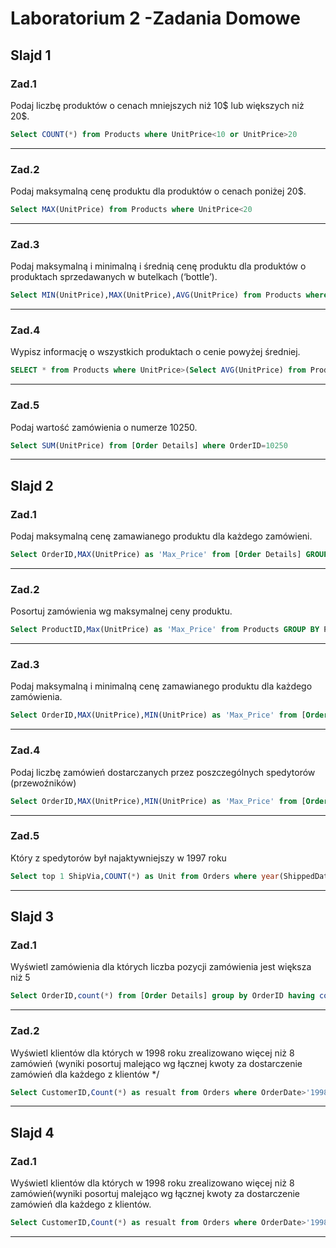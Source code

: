 # Laboratorium 2 -Zadania Domowe

## Slajd 1

### Zad.1

Podaj liczbę produktów o cenach mniejszych niż 10$ lub większych niż 20$.

``` sql
Select COUNT(*) from Products where UnitPrice<10 or UnitPrice>20
```
---
### Zad.2

Podaj maksymalną cenę produktu dla produktów o cenach poniżej 20$.

``` sql
Select MAX(UnitPrice) from Products where UnitPrice<20
```
---
### Zad.3

Podaj maksymalną i minimalną i średnią cenę produktu dla produktów o produktach sprzedawanych w butelkach (‘bottle’).

``` sql
Select MIN(UnitPrice),MAX(UnitPrice),AVG(UnitPrice) from Products where QuantityPerUnit like '%bottle%'
```
---
### Zad.4

Wypisz informację o wszystkich produktach o cenie powyżej średniej.

``` sql
SELECT * from Products where UnitPrice>(Select AVG(UnitPrice) from Products)
```
---
### Zad.5

Podaj wartość zamówienia o numerze 10250.

``` sql
Select SUM(UnitPrice) from [Order Details] where OrderID=10250
```
---
## Slajd 2

### Zad.1

Podaj maksymalną cenę zamawianego produktu dla każdego zamówieni.

``` sql
Select OrderID,MAX(UnitPrice) as 'Max_Price' from [Order Details] GROUP BY OrderID
```
---

### Zad.2

Posortuj zamówienia wg maksymalnej ceny produktu.

``` sql
Select ProductID,Max(UnitPrice) as 'Max_Price' from Products GROUP BY ProductID Order By Max_Price
```
---

### Zad.3

Podaj maksymalną i minimalną cenę zamawianego produktu dla każdego zamówienia.

``` sql
Select OrderID,MAX(UnitPrice),MIN(UnitPrice) as 'Max_Price' from [Order Details] GROUP BY OrderID
```
---
### Zad.4

Podaj liczbę zamówień dostarczanych przez poszczególnych spedytorów (przewoźników)

``` sql
Select OrderID,MAX(UnitPrice),MIN(UnitPrice) as 'Max_Price' from [Order Details] GROUP BY OrderID
```
---
### Zad.5

Który z spedytorów był najaktywniejszy w 1997 roku

``` sql
Select top 1 ShipVia,COUNT(*) as Unit from Orders where year(ShippedDate)=1997 group by ShipVia order by Unit desc
```
---
## Slajd 3

### Zad.1

Wyświetl zamówienia dla których liczba pozycji zamówienia jest większa niż 5

``` sql
Select OrderID,count(*) from [Order Details] group by OrderID having count(*)>5
```
---

### Zad.2

Wyświetl klientów dla których w 1998 roku zrealizowano więcej niż 8 zamówień
(wyniki posortuj malejąco wg łącznej kwoty za dostarczenie zamówień dla
każdego z klientów */

``` sql
Select CustomerID,Count(*) as resualt from Orders where OrderDate>'1998' GROUP BY CustomerID  order by resualt desc
```
---
## Slajd 4

### Zad.1

Wyświetl klientów dla których w 1998 roku zrealizowano więcej niż 8 zamówień(wyniki posortuj malejąco wg łącznej kwoty za dostarczenie zamówień dla
każdego z klientów.

``` sql
Select CustomerID,Count(*) as resualt from Orders where OrderDate>'1998' GROUP BY CustomerID  order by resualt desc
```
---
